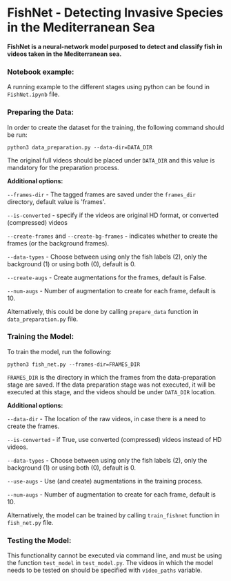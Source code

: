 # FishNet - Detecting Invasive Species in the Mediterranean Sea
**FishNet is a neural-network model purposed to detect and classify fish in videos 
taken in the Mediterranean sea.**

### Notebook example:

A running example to the different stages using python can be found in `FishNet.ipynb` file. 

### Preparing the Data:

In order to create the dataset for the training, the following command should be run:

    python3 data_preparation.py --data-dir=DATA_DIR

The original full videos should be placed under `DATA_DIR` and this value is mandatory for the preparation process.

**Additional options:**

`--frames-dir` - The tagged frames are saved under the `frames_dir` directory, default value is 'frames'.

`--is-converted` - specify if the videos are original HD format, or converted (compressed) videos

`--create-frames` and `--create-bg-frames` - indicates whether to create the frames (or the background frames).

`--data-types` - Choose between using only the fish labels (2), only the background (1) or using both (0), default is 0.

`--create-augs` - Create augmentations for the frames, default is False.

`--num-augs` - Number of augmentation to create for each frame, default is 10.


Alternatively, this could be done by calling `prepare_data` function in `data_preparation.py` file.

### Training the Model:

To train the model, run the following:

    python3 fish_net.py --frames-dir=FRAMES_DIR

`FRAMES_DIR` is the directory in which the frames from the data-preparation stage are saved. 
If the data preparation stage was not executed, it will be executed at this stage, and the videos should 
be under `DATA_DIR` location. 

**Additional options:**

`--data-dir` - The location of the raw videos, in case there is a need to create the frames.

`--is-converted` - if True, use converted (compressed) videos instead of HD videos.

`--data-types` - Choose between using only the  fish labels (2), only the background (1) or using both (0), default is 0.

`--use-augs` - Use (and create) augmentations in the training process.

`--num-augs` - Number of augmentation to create for each frame, default is 10.

Alternatively, the model can be trained by calling `train_fishnet` function in `fish_net.py` file.

### Testing the Model:

This functionality cannot be executed via command line, and must be using the function `test_model` in `test_model.py`.
The videos in which the model needs to be tested on should be specified with `video_paths` variable.

